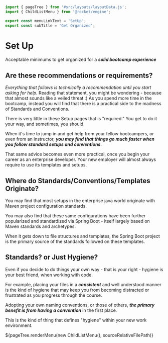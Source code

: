 ```js server

import { pageTree } from '#src/layouts/layoutData.js';
import { ChildListMenu } from '@rocket/engine';

export const menuLinkText = 'SetUp';
export const subTitle = 'Get Organized';
```

# Set Up

Acceptable minimums to get organized for a _**solid bootcamp experience**_

## Are these recommendations or requirements?

_Everything that follows is technically a recommendation until you start asking for help._ Reading that statement, you might be wondering - because that almost sounds like a veiled threat :) As you spend more time in the bootcamp, instead you will find that there is a practical side to the madness of Standards and Conventions.

There is very little in these Setup pages that is "required." You get to do it your way, and sometimes, you should.

When it's time to jump in and get help from your fellow bootcampers, or even from an instructor, _**you may find that things go much faster when you follow standard setups and conventions**_.

That same advice becomes even more practical, once you begin your career as an enterprise developer. Your new employer will almost always require to use its templates and setups.

## Where do Standards/Conventions/Templates Originate?

You may find that most setups in the enterprise java world originate with Maven project configuration standards.

You may also find that these same configurations have been further popularized and standardized via Spring Boot - itself largely based on Maven standards and archetypes.

When it gets down to file structures and templates, the Spring Boot project is the primary source of the standards followed on these templates.

## Standards? or Just Hygiene?

Even if you decide to do things your own way - that is your right - hygiene is your best friend, when working with code.

For example, placing your files in a _**consistent**_ and well understood manner is the kind of hygiene that may keep you from becoming distracted or frustrated as you progress through the course.

Adopting your own naming conventions, or those of others, _**the primary benefit is from having a convention**_ in the first place.

This is the kind of thing that defines "hygiene" within your new work environment.

<div>${pageTree.renderMenu(new ChildListMenu(), sourceRelativeFilePath)}</div>